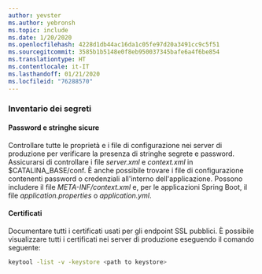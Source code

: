 ```yaml
---
author: yevster
ms.author: yebronsh
ms.topic: include
ms.date: 1/20/2020
ms.openlocfilehash: 4228d1db44ac16da1c05fe97d20a3491cc9c5f51
ms.sourcegitcommit: 3585b1b5148e0f8eb950037345bafe6a4f6be854
ms.translationtype: HT
ms.contentlocale: it-IT
ms.lasthandoff: 01/21/2020
ms.locfileid: "76288570"
---
```

### <a name="inventory-secrets"></a>Inventario dei segreti

#### <a name="passwords-and-secure-strings"></a>Password e stringhe sicure

Controllare tutte le proprietà e i file di configurazione nei server di produzione per verificare la presenza di stringhe segrete e password. Assicurarsi di controllare i file *server.xml* e *context.xml* in $CATALINA_BASE/conf. È anche possibile trovare i file di configurazione contenenti password o credenziali all'interno dell'applicazione. Possono includere il file *META-INF/context.xml* e, per le applicazioni Spring Boot, il file *application.properties* o *application.yml*.

#### <a name="certificates"></a>Certificati

Documentare tutti i certificati usati per gli endpoint SSL pubblici. È possibile visualizzare tutti i certificati nei server di produzione eseguendo il comando seguente:

```bash
keytool -list -v -keystore <path to keystore>
```
